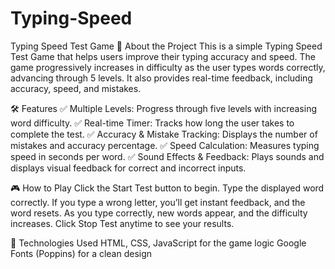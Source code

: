 # Typing-Speed
Typing Speed Test Game
🎯 About the Project
This is a simple Typing Speed Test Game that helps users improve their typing accuracy and speed. The game progressively increases in difficulty as the user types words correctly, advancing through 5 levels. It also provides real-time feedback, including accuracy, speed, and mistakes.

🛠 Features
✅ Multiple Levels: Progress through five levels with increasing word difficulty.
✅ Real-time Timer: Tracks how long the user takes to complete the test.
✅ Accuracy & Mistake Tracking: Displays the number of mistakes and accuracy percentage.
✅ Speed Calculation: Measures typing speed in seconds per word.
✅ Sound Effects & Feedback: Plays sounds and displays visual feedback for correct and incorrect inputs.

🎮 How to Play
Click the Start Test button to begin.
Type the displayed word correctly.
If you type a wrong letter, you’ll get instant feedback, and the word resets.
As you type correctly, new words appear, and the difficulty increases.
Click Stop Test anytime to see your results.

🚀 Technologies Used
HTML, CSS, JavaScript for the game logic 
Google Fonts (Poppins) for a clean design

